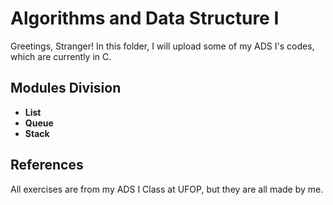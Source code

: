 # Algorithms and Data Structure I
Greetings, Stranger! In this folder, I will upload some of my ADS I's codes, which are currently in C.

## Modules Division

- **List**
- **Queue**
- **Stack**

## References
All exercises are from my ADS I Class at UFOP, but they are all made by me.
